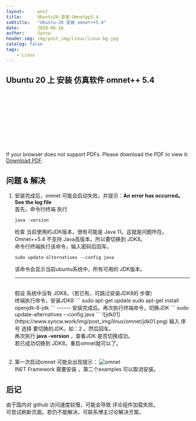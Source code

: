```yaml
---
layout:     post
title:      Ubuntu20-安装-Omnetpp5.4
subtitle:   "Ubuntu-20 安装 omnet++5.4"
date:       2020-06-16
author:     Syncw
header-img: img/post_img/linux/linux-bg.jpg
catalog: false
tags:
    - Linux
---
```


## Ubuntu 20 上 安装 仿真软件 omnet++ 5.4


<object data="https://www.syncw.work/img/post_img/linux/omnet/installOmnetpp.pdf" type="application/pdf" width="750px" height="750px">
    <embed src="https://www.syncw.work/img/post_img/linux/omnet/installOmnetpp.pdf" type="application/pdf">
        <p>If your browser does not support PDFs. Please download the PDF to view it: <a href="https://www.syncw.work/img/post_img/linux/omnet/installOmnetpp.pdf">Download PDF</a>.</p>
    </embed>
</object>


## 问题 & 解决

1. 安装完成后，omnet 可能会启动失败。并提示：<b>An error has occurred。See the log file</b>
	<br>
	首先，命令行终端 执行
	```
	java -version
	```
	检查 当前使用的JDK版本，很有可能是 Java 11。这就是问题所在。Omnet++5.4 不支持 Java高版本。所以要切换到 JDK8。 <br>
	命令行终端执行该命令，输入密码后回车。
	```
	sudo update-alternatives --config java
	```
	该命令会显示当前ubuntu系统中，所有可用的 JDK版本。<br>

	------
	<br>
	假设 系统中没有 JDK8。（若已有，可跳过安装JDK8的 步骤）<br>
	终端执行命令，安装JDK8
	```
	sudo apt-get update
	sudo apt-get install openjdk-8-jdk
	```
	------
	安装完成后。再次执行终端命令，切换JDK
	```
	sudo update-alternatives --config java
	```
	![jdk01](https://www.syncw.work/img/post_img/linux/omnet/jdk01.png)
	输入 序号 选择 要切换的JDK。如：2 。然后回车。
	<br>
	再次执行 <b>java -version</b> ，查看JDK 是否切换成功。<br>
	若已成功切换到 JDK8。重启omnet就可以了。
	<br>
	<br>
2. 第一次启动omnet 可能会出现提示：
	![omnet](https://www.syncw.work/img/post_img/linux/omnet/omnet01.png)
	<br>
	INET Framework 需要安装 ，第二个examples 可以取消安装。





## 后记

由于国内对 github 访问速度较慢，可能会导致 评论组件加载失败。<br>
可尝试刷新页面。若仍不能解决，可联系博主讨论解决方案。


